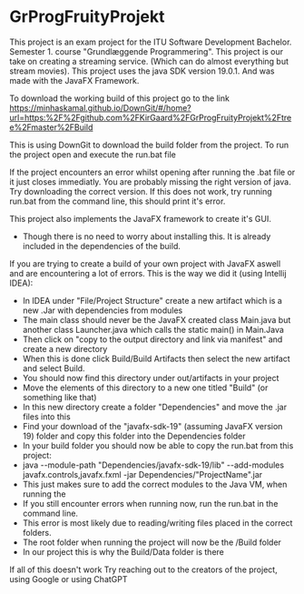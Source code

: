 # GrProgFruityProjekt

This project is an exam project for the ITU Software Development Bachelor. Semester 1. course "Grundlæggende Programmering". 
This project is our take on creating a streaming service. (Which can do almost everything but stream movies).
This project uses the java SDK version 19.0.1. And was made with the JavaFX Framework.


To download the working build of this project go to the link 
https://minhaskamal.github.io/DownGit/#/home?url=https:%2F%2Fgithub.com%2FKirGaard%2FGrProgFruityProjekt%2Ftree%2Fmaster%2FBuild

This is using DownGit to download the build folder from the project.
To run the project open and execute the run.bat file

If the project encounters an error whilst opening after running the .bat file or it just closes immediatly. You are probably missing the right version of java.
Try downloading the correct version. If this does not work, try running run.bat from the command line, this should print it's error.

This project also implements the JavaFX framework to create it's GUI.
  - Though there is no need to worry about installing this. It is already included in the dependencies of the build.
  
 If you are trying to create a build of your own project with JavaFX aswell and are encountering a lot of errors.
 This is the way we did it (using Intellij IDEA):
  - In IDEA under "File/Project Structure" create a new artifact which is a new .Jar with dependencies from modules
  - The main class should never be the JavaFX created class Main.java but another class Launcher.java which calls the static main() in Main.Java
  - Then click on "copy to the output directory and link via manifest" and create a new directory
  - When this is done click Build/Build Artifacts then select the new artifact and select Build.
  - You should now find this directory under out/artifacts in your project
  - Move the elements of this directory to a new one titled "Build" (or something like that)
  - In this new directory create a folder "Dependencies" and move the .jar files into this
  - Find your download of the "javafx-sdk-19" (assuming JavaFX version 19) folder and copy this folder into the Dependencies folder
  - In your build folder you should now be able to copy the run.bat from this project:
  - java --module-path "Dependencies/javafx-sdk-19/lib" --add-modules javafx.controls,javafx.fxml -jar Dependencies/"ProjectName".jar
  - This just makes sure to add the correct modules to the Java VM, when running the 
  - If you still encounter errors when running now, run the run.bat in the command line.
  - This error is most likely due to reading/writing files placed in the correct folders.
  - The root folder when running the project will now be the /Build folder
  - In our project this is why the Build/Data folder is there

If all of this doesn't work
Try reaching out to the creators of the project,
using Google
or using ChatGPT
